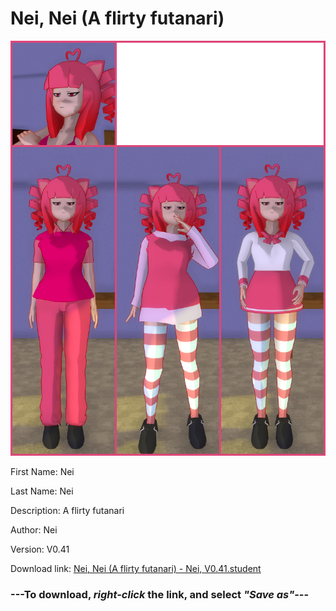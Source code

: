 # Nei, Nei (A flirty futanari)

<img src = "https://raw.githubusercontent.com/Arbiter1223/Daigaku-Gurashi-Custom-Students/master/Students/Files/Nei%2C%20Nei%20(A%20flirty%20futanari).png">

First Name: Nei

Last Name: Nei

Description: A flirty futanari

Author: Nei

Version: V0.41

Download link: <a href="https://raw.githubusercontent.com/Arbiter1223/Daigaku-Gurashi-Custom-Students/master/Students/Files/Nei%2C%20Nei%20(A%20flirty%20futanari)%20-%20Nei%2C%20V0.41.student">Nei, Nei (A flirty futanari) - Nei, V0.41.student</a>

### ---**To download, _right-click_ the link, and select _"Save as"_**---
